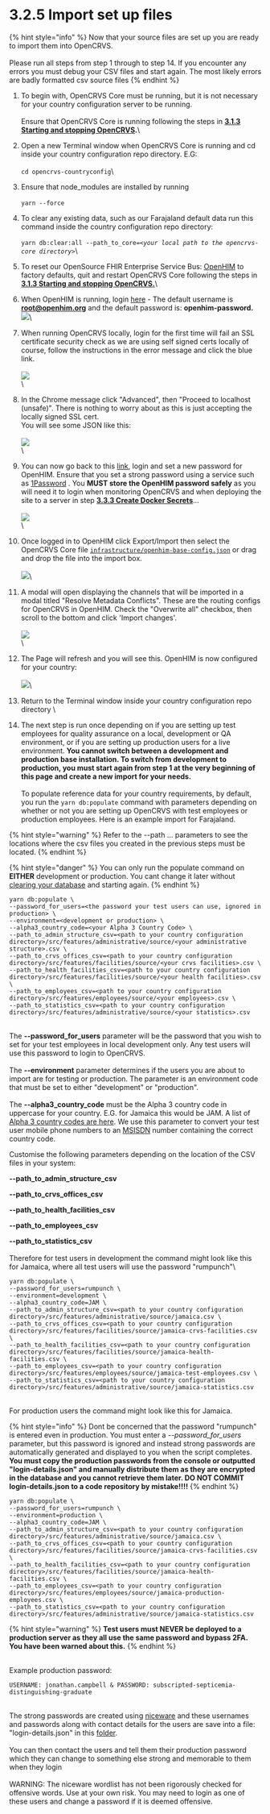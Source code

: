 # 3.2.5 Import set up files

{% hint style="info" %}
Now that your source files are set up you are ready to import them into OpenCRVS.  \
\
Please run all steps from step 1 through to step 14.  If you encounter any errors you must debug your CSV files and start again.  The most likely errors are badly formatted csv source files
{% endhint %}

1. To begin with, OpenCRVS Core must be running, but it is not necessary for your country configuration server to be running.\
   \
   Ensure that OpenCRVS Core is running following the steps in [**3.1.3 Starting and stopping OpenCRVS**](../3.1-set-up-a-development-environment/3.1.3-starting-and-stopping-opencrvs.md)**.**\

2. Open a new Terminal window when OpenCRVS Core is running and cd inside your country configuration repo directory.  E.G:\
   \
   `cd opencrvs-countryconfig`\

3. Ensure that node\_modules are installed by running\
   \
   `yarn --force`
4. To clear any existing data, such as our Farajaland default data run this command inside the country configuration repo directory:\
   \
   `yarn db:clear:all --path_to_core=`_`<your local path to the opencrvs-core directory>`_\

5. To reset our OpenSource FHIR Enterprise Service Bus: [OpenHIM](http://openhim.org/) to factory defaults, quit and restart OpenCRVS Core following the steps in [**3.1.3 Starting and stopping OpenCRVS.**](../3.1-set-up-a-development-environment/3.1.3-starting-and-stopping-opencrvs.md)\

6. When OpenHIM is running, login [here](http://localhost:8888) - The default username is **root@openhim.org** and the default password is: **openhim-password.**\
   ![](<../../../.gitbook/assets/image (20).png>)\

7. When running OpenCRVS locally, login for the first time will fail an SSL certificate security check as we are using self signed certs locally of course, follow the instructions in the error message and click the blue link.\
   \
   ![](<../../../.gitbook/assets/image (8).png>)\
   \

8. In the Chrome message click "Advanced", then "Proceed to localhost (unsafe)".  There is nothing to worry about as this is just accepting the locally signed SSL cert.\
   You will see some JSON like this:\
   \
   ![](<../../../.gitbook/assets/image (40).png>)\
   \

9. You can now go back to this [link](http://localhost:8888/#!/login), login and set a new password for OpenHIM.  Ensure that you set a strong password using a service such as [1Password](https://1password.com/) .  You **MUST store the OpenHIM password safely** as you will need it to login when monitoring OpenCRVS and when deploying the site to a server in step [**3.3.3 Create Docker Secrets**](../3.3-set-up-a-server-hosted-environment/3.3.3-provision-a-comms-gateway.md)...\
   \
   ![](<../../../.gitbook/assets/image (3).png>)\
   \

10. Once logged in to OpenHIM click Export/Import then select the OpenCRVS Core file [`infrastructure/openhim-base-config.json`](https://github.com/opencrvs/opencrvs-core/blob/master/infrastructure/openhim-base-config.json) or drag and drop the file into the import box. \
    \
    ![](<../../../.gitbook/assets/image (46).png>)\

11. A modal will open displaying the channels that will be imported in a modal titled "Resolve Metadata Conflicts". These are the routing configs for OpenCRVS in OpenHIM. Check the "Overwrite all" checkbox, then scroll to the bottom and click 'Import changes'.\
    \
    ![](../../../.gitbook/assets/194044169-0449814f-5870-48d3-839e-bb425b806a55.png)\
    \

12. The Page will refresh and you will see this.  OpenHIM is now configured for your country:\
    \
    ![](<../../../.gitbook/assets/image (12).png>)\

13. Return to the Terminal window inside your country configuration repo directory \

14. The next step is run once depending on if you are setting up test employees for quality assurance on a local, development or QA environment, or if you are setting up production users for a live environment.  **You cannot switch between a development and production base installation.  To switch from development to production, you must start again from step 1 at the very beginning of this page and create a new import for your needs.**  \
    \
    To populate reference data for your country requirements, by default, you run the `yarn db:populate` command with parameters depending on whether or not you are setting up OpenCRVS with test employees or production employees.  Here is an example import for Farajaland.

{% hint style="warning" %}
Refer to the --path ... parameters to see the locations where the csv files you created in the previous steps must be located.
{% endhint %}

{% hint style="danger" %}
You can only run the populate command on **EITHER** development or production.  You cant change it later without [clearing your database](3.2.9-clearing-and-restoring-a-local-environment-to-factory-reset-data.md) and starting again.
{% endhint %}

```
yarn db:populate \
--password_for_users=<the password your test users can use, ignored in production> \
--environment=<development or production> \
--alpha3_country_code=<your Alpha 3 Country Code> \
--path_to_admin_structure_csv=<path to your country configuration directory>/src/features/administrative/source/<your administrative structure>.csv \
--path_to_crvs_offices_csv=<path to your country configuration directory>/src/features/facilities/source/<your crvs facilities>.csv \
--path_to_health_facilities_csv=<path to your country configuration directory>/src/features/facilities/source/<your health facilities>.csv \
--path_to_employees_csv=<path to your country configuration directory>/src/features/employees/source/<your employees>.csv \
--path_to_statistics_csv=<path to your country configuration directory>/src/features/administrative/source/<your statistics>.csv
```

\
The **--password\_for\_users** parameter will be the password that you wish to set for your test employees in local development only.  Any test users will use this password to login to OpenCRVS.\
\
The **--environment** parameter determines if the users you are about to import are for testing or production.  The parameter is an environment code that must be set to either "development" or "production".\
\
The **--alpha3\_country\_code** must be the Alpha 3 country code in uppercase for your country.  E.G. for Jamaica this would be JAM.  A list of [Alpha 3 country codes are here](https://www.iban.com/country-codes).  We use this parameter to convert your test user mobile phone numbers to an [MSISDN](https://en.wikipedia.org/wiki/MSISDN) number containing the correct country code.

Customise the following parameters depending on the location of the CSV files in your system:

**--path\_to\_admin\_structure\_csv**

**--path\_to\_crvs\_offices\_csv**

**--path\_to\_health\_facilities\_csv**

**--path\_to\_employees\_csv**

**--path\_to\_statistics\_csv**\
\
Therefore for test users in development the command might look like this for Jamaica, where all test users will use the password "rumpunch"\


```
yarn db:populate \
--password_for_users=rumpunch \
--environment=development \
--alpha3_country_code=JAM \
--path_to_admin_structure_csv=<path to your country configuration directory>/src/features/administrative/source/jamaica.csv \
--path_to_crvs_offices_csv=<path to your country configuration directory>/src/features/facilities/source/jamaica-crvs-facilities.csv \
--path_to_health_facilities_csv=<path to your country configuration directory>/src/features/facilities/source/jamaica-health-facilities.csv \
--path_to_employees_csv=<path to your country configuration directory>/src/features/employees/source/jamaica-test-employees.csv \
--path_to_statistics_csv=<path to your country configuration directory>/src/features/administrative/source/jamaica-statistics.csv
```

\
For production users the command might look like this for Jamaica. &#x20;

{% hint style="info" %}
Dont be concerned that the password "rumpunch" is entered even in production.  You must enter a _--password\_for\_users_ parameter, but this password is ignored and instead strong passwords are automatically generated and displayed to you when the script completes.  **You must copy the production passwords from the console or outputted "login-details.json" and manually distribute them as they are encrypted in the database and you cannot retrieve them later.  DO NOT COMMIT login-details.json to a code repository by mistake!!!!**
{% endhint %}

```
yarn db:populate \
--password_for_users=rumpunch \
--environment=production \
--alpha3_country_code=JAM \
--path_to_admin_structure_csv=<path to your country configuration directory>/src/features/administrative/source/jamaica.csv \
--path_to_crvs_offices_csv=<path to your country configuration directory>/src/features/facilities/source/jamaica-crvs-facilities.csv \
--path_to_health_facilities_csv=<path to your country configuration directory>/src/features/facilities/source/jamaica-health-facilities.csv \
--path_to_employees_csv=<path to your country configuration directory>/src/features/employees/source/jamaica-production-employees.csv \
--path_to_statistics_csv=<path to your country configuration directory>/src/features/administrative/source/jamaica-statistics.csv
```

{% hint style="warning" %}
**Test users must NEVER be deployed to a production server as they all use the same password and bypass 2FA. You have been warned about this.**
{% endhint %}

\
Example production password:

```
USERNAME: jonathan.campbell & PASSWORD: subscripted-septicemia-distinguishing-graduate
```

\
The strong passwords are created using [niceware](https://github.com/diracdeltas/niceware) and these usernames and passwords along with contact details for the users are save into a file: "login-details.json" in this [folder](https://github.com/opencrvs/opencrvs-countryconfig/master/src/features/employees/generated). \
\
You can then contact the users and tell them their production password which they can change to something else strong and memorable to them when they login\
\
WARNING: The niceware wordlist has not been rigorously checked for offensive words. Use at your own risk. You may need to login as one of these users and change a password if it is deemed offensive.&#x20;

